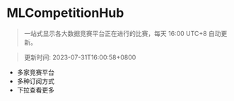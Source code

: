 # MLCompetitionHub

> 一站式显示各大数据竞赛平台正在进行的比赛，每天 16:00 UTC+8 自动更新。
  
> 更新时间: 2023-07-31T16:00:58+0800 

* 多家竞赛平台
* 多种订阅方式
* 下拉查看更多